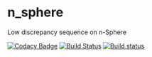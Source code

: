 # n_sphere
Low discrepancy sequence on n-Sphere

[![Codacy Badge](https://api.codacy.com/project/badge/Grade/15fc85f478554cda94bf99abd6ca0a87)](https://app.codacy.com/app/luk036/n-sphere?utm_source=github.com&utm_medium=referral&utm_content=luk036/n-sphere&utm_campaign=Badge_Grade_Dashboard)
[![Build Status](https://travis-ci.org/luk036/n-sphere.svg?branch=master)](https://travis-ci.org/luk036/n-sphere)
[![Build status](https://ci.appveyor.com/api/projects/status/nwrcowcpmmwb20w4?svg=true)](https://ci.appveyor.com/project/luk036/n-sphere)
